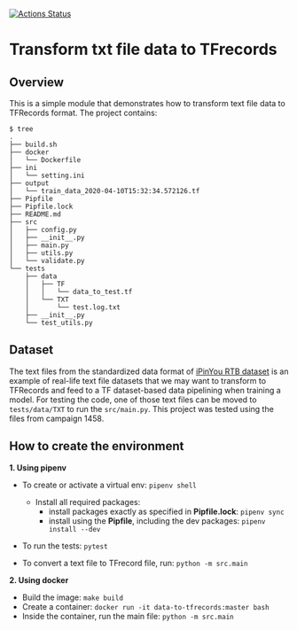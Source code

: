[![Actions Status](https://github.com/rdolor/data_toTFrecords/workflows/Python%20application/badge.svg)](https://github.com/rdolor/data-to-tfrecords/actions)

# Transform txt file data to TFrecords

## Overview
This is a simple module that demonstrates how to transform text file data to TFRecords format.
The project contains:
```
$ tree
.
├── build.sh
├── docker
│   └── Dockerfile
├── ini
│   └── setting.ini
├── output
│   └── train_data_2020-04-10T15:32:34.572126.tf
├── Pipfile
├── Pipfile.lock
├── README.md
├── src
│   ├── config.py
│   ├── __init__.py
│   ├── main.py
│   ├── utils.py
│   └── validate.py
└── tests
    ├── data
    │   ├── TF
    │   │   └── data_to_test.tf
    │   └── TXT
    │       └── test.log.txt
    ├── __init__.py
    └── test_utils.py
```

## Dataset
The text files from the standardized data format of [iPinYou RTB dataset](https://github.com/wnzhang/make-ipinyou-data) is an example of real-life text file datasets that we may want to transform to TFRecords and feed to a TF dataset-based data pipelining when training a model. For testing the code, one of those text files can be moved to `tests/data/TXT` to run the `src/main.py`. This project was tested using the files from campaign 1458.

## How to create the environment

**1. Using pipenv**

* To create or activate a virtual env: `pipenv shell`

    * Install all required packages:
        * install packages exactly as specified in **Pipfile.lock**: `pipenv sync`
        * install using the **Pipfile**, including the dev packages: `pipenv install --dev`

* To run the tests: `pytest`
* To convert a text file to TFrecord file, run: `python -m src.main`

**2. Using docker**

* Build the image: `make build`
* Create a container: `docker run -it data-to-tfrecords:master bash`
* Inside the container, run the main file: `python -m src.main`

